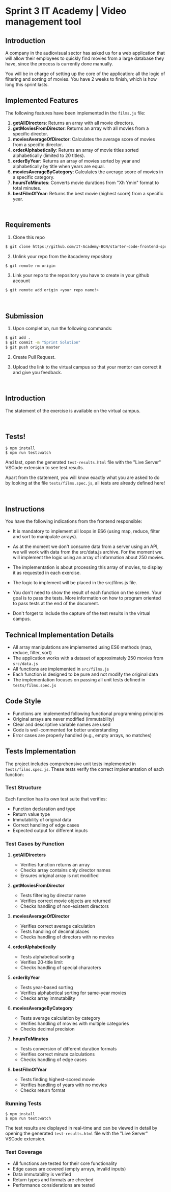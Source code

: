 # Sprint 3 IT Academy | Video management tool

## Introduction

A company in the audiovisual sector has asked us for a web application that will allow their employees to quickly find movies from a large database they have, since the process is currently done manually.

You will be in charge of setting up the core of the application: all the logic of filtering and sorting of movies. You have 2 weeks to finish, which is how long this sprint lasts.

## Implemented Features

The following features have been implemented in the `films.js` file:

1. **getAllDirectors**: Returns an array with all movie directors.
2. **getMoviesFromDirector**: Returns an array with all movies from a specific director.
3. **moviesAverageOfDirector**: Calculates the average score of movies from a specific director.
4. **orderAlphabetically**: Returns an array of movie titles sorted alphabetically (limited to 20 titles).
5. **orderByYear**: Returns an array of movies sorted by year and alphabetically by title when years are equal.
6. **moviesAverageByCategory**: Calculates the average score of movies in a specific category.
7. **hoursToMinutes**: Converts movie durations from "Xh Ymin" format to total minutes.
8. **bestFilmOfYear**: Returns the best movie (highest score) from a specific year.

<br>

## Requirements


1. Clone this repo
```bash
$ git clone https://github.com/IT-Academy-BCN/starter-code-frontend-sprint-3-movies
```

2. Unlink your repo from the itacademy repository
```bash
$ git remote rm origin
```

3. Link your repo to the repository you have to create in your github account
```bash
$ git remote add origin <your repo name!>
```

<br>

## Submission

1. Upon completion, run the following commands:

```bash
$ git add .
$ git commit -m "Sprint Solution"
$ git push origin master
```

2. Create Pull Request.

3. Upload the link to the virtual campus so that your mentor can correct it and give you feedback.



<br>

## Introduction

The statement of the exercise is available on the virtual campus.

<br>

## Tests!


```shell
$ npm install
$ npm run test:watch
```

And last, open the generated `test-results.html` file with the "Live Server" VSCode extension to see test results.

Apart from the statement, you will know exactly what you are asked to do by looking at the file `tests/films.spec.js`, all tests are already defined here!

<br>

## Instructions

You have the following indications from the frontend responsible:

- It is mandatory to implement all loops in ES6 (using map, reduce, filter and sort to manipulate arrays).

- As at the moment we don't consume data from a server using an API, we will work with data from the src/data.js archive. For the moment we will implement the logic using
an array of information about 250 movies.

- The implementation is about processing this array of movies, to display it as requested in each exercise.

- The logic to implement will be placed in the src/films.js file.

- You don't need to show the result of each function on the screen. Your goal is to pass the tests.  More information on how to program oriented to pass tests at the end of the document.

- Don't forget to include the capture of the test results in the virtual campus.

## Technical Implementation Details

- All array manipulations are implemented using ES6 methods (map, reduce, filter, sort)
- The application works with a dataset of approximately 250 movies from `src/data.js`
- All functions are implemented in `src/films.js`
- Each function is designed to be pure and not modify the original data
- The implementation focuses on passing all unit tests defined in `tests/films.spec.js`

## Code Style

- Functions are implemented following functional programming principles
- Original arrays are never modified (immutability)
- Clear and descriptive variable names are used
- Code is well-commented for better understanding
- Error cases are properly handled (e.g., empty arrays, no matches)

## Tests Implementation

The project includes comprehensive unit tests implemented in `tests/films.spec.js`. These tests verify the correct implementation of each function:

### Test Structure
Each function has its own test suite that verifies:
- Function declaration and type
- Return value type
- Immutability of original data
- Correct handling of edge cases
- Expected output for different inputs

### Test Cases by Function

1. **getAllDirectors**
   - Verifies function returns an array
   - Checks array contains only director names
   - Ensures original array is not modified

2. **getMoviesFromDirector**
   - Tests filtering by director name
   - Verifies correct movie objects are returned
   - Checks handling of non-existent directors

3. **moviesAverageOfDirector**
   - Verifies correct average calculation
   - Tests handling of decimal places
   - Checks handling of directors with no movies

4. **orderAlphabetically**
   - Tests alphabetical sorting
   - Verifies 20-title limit
   - Checks handling of special characters

5. **orderByYear**
   - Tests year-based sorting
   - Verifies alphabetical sorting for same-year movies
   - Checks array immutability

6. **moviesAverageByCategory**
   - Tests average calculation by category
   - Verifies handling of movies with multiple categories
   - Checks decimal precision

7. **hoursToMinutes**
   - Tests conversion of different duration formats
   - Verifies correct minute calculations
   - Checks handling of edge cases

8. **bestFilmOfYear**
   - Tests finding highest-scored movie
   - Verifies handling of years with no movies
   - Checks return format

### Running Tests
```shell
$ npm install
$ npm run test:watch
```

The test results are displayed in real-time and can be viewed in detail by opening the generated `test-results.html` file with the "Live Server" VSCode extension.

### Test Coverage
- All functions are tested for their core functionality
- Edge cases are covered (empty arrays, invalid inputs)
- Data immutability is verified
- Return types and formats are checked
- Performance considerations are tested

